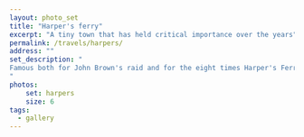 ```yaml
---
layout: photo_set
title: "Harper's ferry"
excerpt: "A tiny town that has held critical importance over the years"
permalink: /travels/harpers/
address: ""
set_description: "
Famous both for John Brown's raid and for the eight times Harper's Ferry changed hands during the Civil War. It is the point where Maryland, Virginia, and West Virginia meet. As well as an important railroad junction. At the time the Civil War began, it was the only railroad link between the Northern and Southern states. Vital telegraph lines connecting Washington with points west also went through Harpers Ferry.
"
photos:
    set: harpers
    size: 6
tags:
  - gallery
---
```

